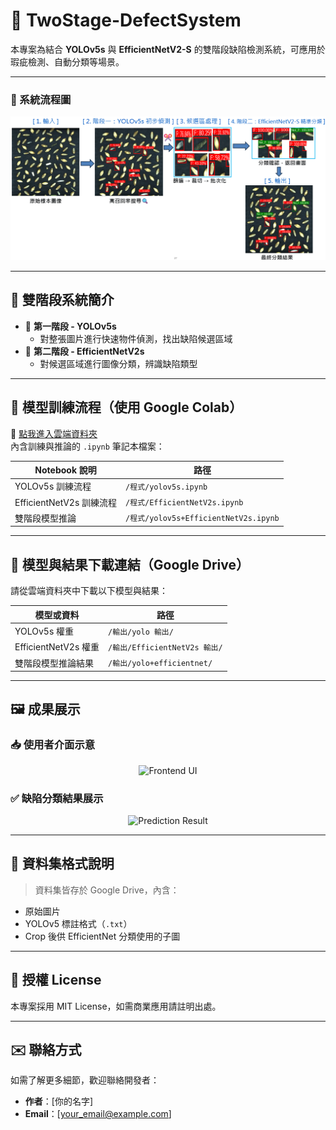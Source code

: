 # 🧠 TwoStage-DefectSystem

本專案為結合 **YOLOv5s** 與 **EfficientNetV2-S** 的雙階段缺陷檢測系統，可應用於瑕疵檢測、自動分類等場景。

---

<h3>📌 系統流程圖</h3>
<p align="center">
  <img src="docs/ui/Process.png" alt="System Architecture" width="700px">
</p>

---

## 🎯 雙階段系統簡介

- 🔹 **第一階段 - YOLOv5s**
  - 對整張圖片進行快速物件偵測，找出缺陷候選區域
- 🔹 **第二階段 - EfficientNetV2s**
  - 對候選區域進行圖像分類，辨識缺陷類型

---

## 🧪 模型訓練流程（使用 Google Colab）

📂 [點我進入雲端資料夾](https://drive.google.com/drive/folders/1Id0aTjWZQ73lc_3HOMBqD-YMszYA39OG?usp=drive_link)  
內含訓練與推論的 `.ipynb` 筆記本檔案：

| Notebook 說明            | 路徑                                  |
| ------------------------ | ------------------------------------- |
| YOLOv5s 訓練流程         | `/程式/yolov5s.ipynb`                 |
| EfficientNetV2s 訓練流程 | `/程式/EfficientNetV2s.ipynb`         |
| 雙階段模型推論           | `/程式/yolov5s+EfficientNetV2s.ipynb` |

---

## 🔗 模型與結果下載連結（Google Drive）

請從雲端資料夾中下載以下模型與結果：

| 模型或資料           | 路徑                          |
| -------------------- | ----------------------------- |
| YOLOv5s 權重         | `/輸出/yolo 輸出/`            |
| EfficientNetV2s 權重 | `/輸出/EfficientNetV2s 輸出/` |
| 雙階段模型推論結果   | `/輸出/yolo+efficientnet/`    |

---

## 🖼️ 成果展示

### 📥 使用者介面示意

<p align="center">
  <img src="docs/ui/ui_demo.png" alt="Frontend UI" width="500px">
</p>

### ✅ 缺陷分類結果展示

<p align="center">
  <img src="docs/ui/prediction_result.jpg" alt="Prediction Result" width="700px">
</p>

---

## 📁 資料集格式說明

> 資料集皆存於 Google Drive，內含：

- 原始圖片
- YOLOv5 標註格式（`.txt`）
- Crop 後供 EfficientNet 分類使用的子圖

---

## 📄 授權 License

本專案採用 MIT License，如需商業應用請註明出處。

---

## ✉️ 聯絡方式

如需了解更多細節，歡迎聯絡開發者：

- **作者**：[你的名字]
- **Email**：[your_email@example.com]
